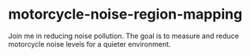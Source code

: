 # motorcycle-noise-region-mapping
Join me in reducing noise pollution. The goal is to measure and reduce motorcycle noise levels for a quieter environment.
